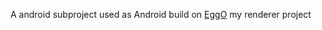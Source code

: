  A android subproject used as Android build on [EggO](https://github.com/WesVicent/eggo) my renderer project
